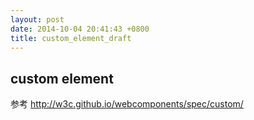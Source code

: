 ```yaml
---
layout: post
date: 2014-10-04 20:41:43 +0800
title: custom_element_draft
---
```


## custom element 

参考
http://w3c.github.io/webcomponents/spec/custom/

